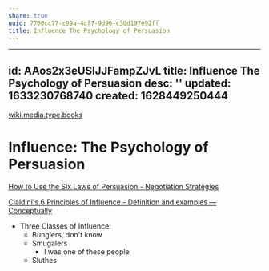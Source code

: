 ```yaml
---
share: true
uuid: 7700cc77-c99a-4cf7-9d96-c30d197e92ff
title: Influence The Psychology of Persuasion
---
```

---
id: AAos2x3eUSIJJFampZJvL
title: Influence The Psychology of Persuasion
desc: ''
updated: 1633230768740
created: 1628449250444
---

[wiki.media.type.books](/a3a80e28-c537-4091-a06f-3d20f44ec6a2)
# Influence: The Psychology of Persuasion
[How to Use the Six Laws of Persuasion - Negotiation Strategies](https://www.pmi.org/learning/library/laws-concept-persuasion-negotiation-strategies-6516)

[Cialdini's 6 Principles of Influence - Definition and examples — Conceptually](https://conceptually.org/concepts/6-principles-of-influence/)

*   Three Classes of Influence:
    *   Bunglers, don't know
    *   Smugalers
        *   I was one of these people
    *   Sluthes
